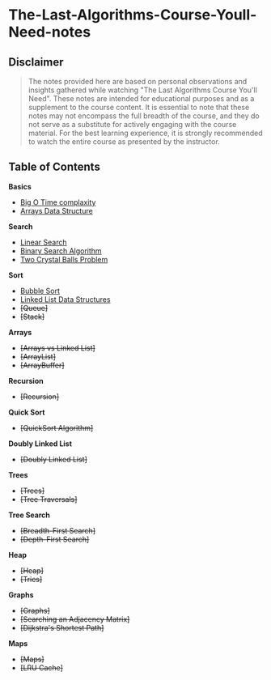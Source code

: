 # The-Last-Algorithms-Course-Youll-Need-notes

## Disclaimer
>The notes provided here are based on personal observations and insights gathered while watching "The Last Algorithms Course You'll Need". These notes are intended for educational purposes and as a supplement to the course content. It is essential to note that these notes may not encompass the full breadth of the course, and they do not serve as a substitute for actively engaging with the course material. For the best learning experience, it is strongly recommended to watch the entire course as presented by the instructor.

## Table of Contents
**Basics**
- [Big O Time complaxity](https://github.com/mbrezov/The-Last-Algorithms-Course-Youll-Need-notes/tree/main/01-Big%20O%20Time%20Complexity)
- [Arrays Data Structure](https://github.com/mbrezov/The-Last-Algorithms-Course-Youll-Need-notes/tree/main/02-Arrays%20Data%20Structure)

**Search**
- [Linear Search](https://github.com/mbrezov/The-Last-Algorithms-Course-Youll-Need-notes/tree/main/03-Linear%20Search)
- [Binary Search Algorithm](https://github.com/mbrezov/The-Last-Algorithms-Course-Youll-Need-notes/tree/main/04-Binary%20Search%20Algorithm)
- [Two Crystal Balls Problem](https://github.com/mbrezov/The-Last-Algorithms-Course-Youll-Need-notes/tree/main/05-Two%20Crystal%20Balls%20Problem)

**Sort**
- [Bubble Sort](https://github.com/mbrezov/The-Last-Algorithms-Course-Youll-Need-notes/tree/main/06-Bubble%20Sort)
- [Linked List Data Structures](https://github.com/mbrezov/The-Last-Algorithms-Course-Youll-Need-notes/tree/main/07-Linked%20List%20Data%20Structures)
- ~~[Queue]~~
- ~~[Stack]~~

**Arrays**
- ~~[Arrays vs Linked List]~~
- ~~[ArrayList]~~
- ~~[ArrayBuffer]~~

**Recursion**
- ~~[Recursion]~~

**Quick Sort**
- ~~[QuickSort Algorithm]~~

**Doubly Linked List**
- ~~[Doubly Linked List]~~

**Trees**
- ~~[Trees]~~
- ~~[Tree Traversals]~~

**Tree Search**
- ~~[Breadth-First Search]~~
- ~~[Depth-First Search]~~

**Heap**
- ~~[Heap]~~
- ~~[Tries]~~

**Graphs**
- ~~[Graphs]~~
- ~~[Searching an Adjacency Matrix]~~
- ~~[Dijkstra's Shortest Path]~~

**Maps**
- ~~[Maps]~~
- ~~[LRU Cache]~~
